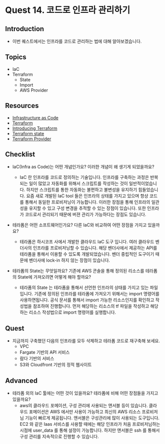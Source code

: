 # Quest 14. 코드로 인프라 관리하기

## Introduction
* 이번 퀘스트에서는 인프라를 코드로 관리하는 법에 대해 알아보겠습니다.

## Topics
* IaC
* Terraform
  * State
  * Import
  * AWS Provider

## Resources
* [Infrastructure as Code](https://en.wikipedia.org/wiki/Infrastructure_as_code)
* [Terraform](https://www.terraform.io/intro/index.html)
* [Introducing Terraform](https://www.44bits.io/ko/post/terraform_introduction_infrastrucute_as_code)
* [Terraform state](https://www.terraform.io/docs/state/index.html)
* [Terraform Provider](https://registry.terraform.io/providers/hashicorp/aws/latest/docs)

## Checklist
* IaC(Infra as Code)는 어떤 개념인가요? 이러한 개념이 왜 생기게 되었을까요?
  * IaC 란 인프라를 코드로 정의하는 기술입니다.
인프라를 구축하는 과정은 반복되는 일이 많았고 자동화를 위해서 스크립트를 작성하는 것이 일반적이었습니다.
하지만 스크립트를 통한 자동화는 불편하고 불변성을 유지하기 힘들었습니다.
요즘 새로 개발된 IaC tool 들은 인프라의 상태를 가지고 있으며 항상 코드를 통해서 동일한 프로비저닝이 가능합니다.
이러한 장점을 통해 인프라의 일관성을 유지할 수 있고 구성 변경을 추적할 수 있는 장점이 있습니다.
또한 인프라가 코드로서 관리되기 때문에 버젼 관리가 가능하다는 장점도 있습니다.

* 테라폼은 어떤 소프트웨어인가요? 다른 IaC와 비교하여 어떤 장점을 가지고 있을까요?

  * 테라폼은 하시코프 사에서 개발한 클라우드 IaC 도구 입니다.
여러 클라우드 벤더사의 인프라를 프로비저닝할 수 있습니다.
해당 벤더사에서 제공하는 API를 테라폼을 통해서 이용할 수 있도록 개발되었습니다.
벤더 중립적인 도구이기 때문에 벤더사에 lock-in 하지 않는 장점이 있습니다.
  
* 테라폼의 State는 무엇일까요? 기존에 AWS 콘솔을 통해 정의된 리소스를 테라폼의 State에 가져오려면 어떻게 해야 할까요?

  * 테라폼의 State 는 테라폼을 통해서 선언한 인프라의 상태를 가지고 있는 파일입니다.
기존에 정의된 인프라를 테라폼에 가져오기 위해서는 import 명령어를 사용하면됩니다.
공식 문서를 통해서 import 가능한 리소스인지를 확인하고 작성법을 참조하여 진행합니다.
먼저 해당하는 리소스의 tf 파일을 작성하고 해당하는 리소스 작성법으로 import 명령어를 실행합니다.


## Quest
* 지금까지 구축했던 다음의 인프라를 모두 삭제하고 테라폼 코드로 재구축해 보세요.
  * VPC
  * Fargate 기반의 API 서비스
  * 람다 기반의 서비스
  * S3와 Cloudfront 기반의 정적 웹사이트

## Advanced
* 테라폼 외의 IaC 툴에는 어떤 것이 있을까요? 테라폼에 비해 어떤 장점들을 가지고 있을까요?
  * aws의 클라우드 포메이션, 구성 관리에 사용되는 앤서블 등이 있습니다.
클라우드 포메이션은 AWS 에서만 사용이 가능하고 최신의 AWS 리소스 프로비저님 기능이 빠르게 제공됩니다.
앤서블은 구성관리에 많이 사용되는 도구입니다. EC2 와 같은 Iaas 서비스를 사용할 때에는 
해당 인프라가 처음 프로비저님하는 시점에 user_data 를 통해 설정이 가능합니다.
하지만 앤서블은 ssh 를 통해서 구성 관리를 지속적으로 진행할 수 있습니다.
